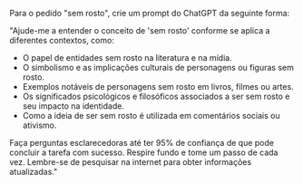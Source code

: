  
Para o pedido "sem rosto", crie um prompt do ChatGPT da seguinte forma:

"Ajude-me a entender o conceito de 'sem rosto' conforme se aplica a diferentes contextos, como:
- O papel de entidades sem rosto na literatura e na mídia.
- O simbolismo e as implicações culturais de personagens ou figuras sem rosto.
- Exemplos notáveis de personagens sem rosto em livros, filmes ou artes.
- Os significados psicológicos e filosóficos associados a ser sem rosto e seu impacto na identidade.
- Como a ideia de ser sem rosto é utilizada em comentários sociais ou ativismo.

Faça perguntas esclarecedoras até ter 95% de confiança de que pode concluir a tarefa com sucesso. Respire fundo e tome um passo de cada vez. Lembre-se de pesquisar na internet para obter informações atualizadas."
```